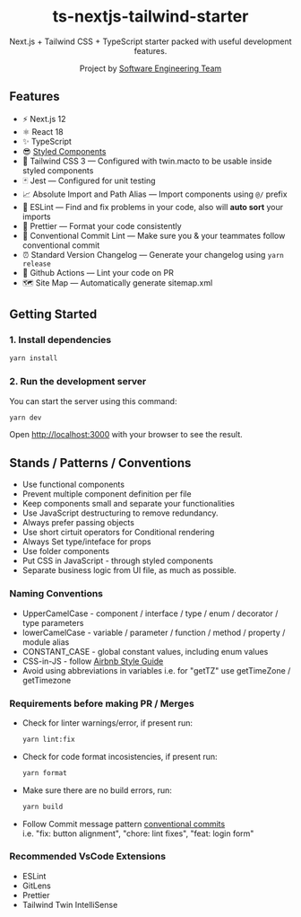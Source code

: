 <div align="center">
  <h1>ts-nextjs-tailwind-starter</h1>
  <p>Next.js + Tailwind CSS + TypeScript starter packed with useful development features.</p>
  <p>Project by <a href="#">Software Engineering Team</a></p>
</div>

## Features

- ⚡️ Next.js 12
- ⚛️ React 18
- ✨ TypeScript
- 😎 [Styled Components](https://styled-components.com/docs)
- 💨 Tailwind CSS 3 — Configured with twin.macto to be usable inside styled components
- 🃏 Jest — Configured for unit testing
- 📈 Absolute Import and Path Alias — Import components using `@/` prefix
- 📏 ESLint — Find and fix problems in your code, also will **auto sort** your imports
- 💖 Prettier — Format your code consistently
- 🤖 Conventional Commit Lint — Make sure you & your teammates follow conventional commit
- ⏰ Standard Version Changelog — Generate your changelog using `yarn release`
- 👷 Github Actions — Lint your code on PR
- 🗺 Site Map — Automatically generate sitemap.xml

## Getting Started

### 1. Install dependencies

```bash
yarn install
```

### 2. Run the development server

You can start the server using this command:

```bash
yarn dev
```

Open [http://localhost:3000](http://localhost:3000) with your browser to see the result.

## Stands / Patterns / Conventions

- Use functional components
- Prevent multiple component definition per file
- Keep components small and separate your functionalities
- Use JavaScript destructuring to remove redundancy.
- Always prefer passing objects
- Use short cirtuit operators for Conditional rendering
- Always Set type/inteface for props
- Use folder components
- Put CSS in JavaScript - through styled components
- Separate business logic from UI file, as much as possible.

### Naming Conventions

- UpperCamelCase - component / interface / type / enum / decorator / type parameters
- lowerCamelCase - variable / parameter / function / method / property / module alias
- CONSTANT_CASE - global constant values, including enum values
- CSS-in-JS - follow [Airbnb Style Guide](https://github.com/airbnb/javascript/tree/master/css-in-javascript#naming)
- Avoid using abbreviations in variables i.e. for "getTZ" use getTimeZone / getTimezone

### Requirements before making PR / Merges

- Check for linter warnings/error, if present run:
  ```bash
  yarn lint:fix
  ```
- Check for code format incosistencies, if present run:
  ```bash
  yarn format
  ```
- Make sure there are no build errors, run:
  ```bash
  yarn build
  ```
- Follow Commit message pattern [conventional commits](https://www.conventionalcommits.org) <br/>
  <e>i.e. "fix: button alignment", "chore: lint fixes", "feat: login form"<p>

### Recommended VsCode Extensions

- ESLint
- GitLens
- Prettier
- Tailwind Twin IntelliSense
